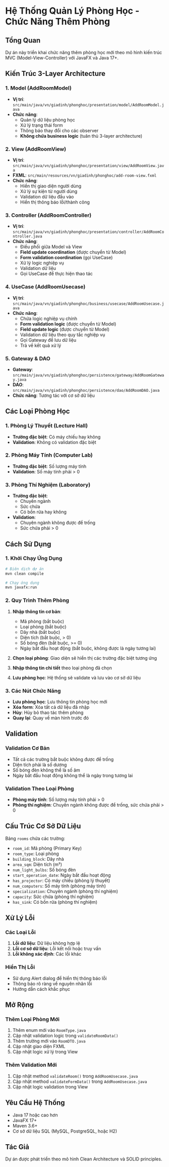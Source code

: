 # Hệ Thống Quản Lý Phòng Học - Chức Năng Thêm Phòng

## Tổng Quan

Dự án này triển khai chức năng thêm phòng học mới theo mô hình kiến trúc MVC (Model-View-Controller) với JavaFX và Java 17+.

## Kiến Trúc 3-Layer Architecture

### 1. Model (AddRoomModel)

- **Vị trí**: `src/main/java/vn/giadinh/phonghoc/presentation/model/AddRoomModel.java`
- **Chức năng**:
  - Quản lý dữ liệu phòng học
  - Xử lý trạng thái form
  - Thông báo thay đổi cho các observer
  - **Không chứa business logic** (tuân thủ 3-layer architecture)

### 2. View (AddRoomView)

- **Vị trí**: `src/main/java/vn/giadinh/phonghoc/presentation/view/AddRoomView.java`
- **FXML**: `src/main/resources/vn/giadinh/phonghoc/add-room-view.fxml`
- **Chức năng**:
  - Hiển thị giao diện người dùng
  - Xử lý sự kiện từ người dùng
  - Validation dữ liệu đầu vào
  - Hiển thị thông báo lỗi/thành công

### 3. Controller (AddRoomController)

- **Vị trí**: `src/main/java/vn/giadinh/phonghoc/presentation/controller/AddRoomController.java`
- **Chức năng**:
  - Điều phối giữa Model và View
  - **Field update coordination** (được chuyển từ Model)
  - **Form validation coordination** (gọi UseCase)
  - Xử lý logic nghiệp vụ
  - Validation dữ liệu
  - Gọi UseCase để thực hiện thao tác

### 4. UseCase (AddRoomUsecase)

- **Vị trí**: `src/main/java/vn/giadinh/phonghoc/business/usecase/AddRoomUsecase.java`
- **Chức năng**:
  - Chứa logic nghiệp vụ chính
  - **Form validation logic** (được chuyển từ Model)
  - **Field update logic** (được chuyển từ Model)
  - Validation dữ liệu theo quy tắc nghiệp vụ
  - Gọi Gateway để lưu dữ liệu
  - Trả về kết quả xử lý

### 5. Gateway & DAO

- **Gateway**: `src/main/java/vn/giadinh/phonghoc/persistence/gateway/AddRoomGateway.java`
- **DAO**: `src/main/java/vn/giadinh/phonghoc/persistence/dao/AddRoomDAO.java`
- **Chức năng**: Tương tác với cơ sở dữ liệu

## Các Loại Phòng Học

### 1. Phòng Lý Thuyết (Lecture Hall)

- **Trường đặc biệt**: Có máy chiếu hay không
- **Validation**: Không có validation đặc biệt

### 2. Phòng Máy Tính (Computer Lab)

- **Trường đặc biệt**: Số lượng máy tính
- **Validation**: Số máy tính phải > 0

### 3. Phòng Thí Nghiệm (Laboratory)

- **Trường đặc biệt**:
  - Chuyên ngành
  - Sức chứa
  - Có bồn rửa hay không
- **Validation**:
  - Chuyên ngành không được để trống
  - Sức chứa phải > 0

## Cách Sử Dụng

### 1. Khởi Chạy Ứng Dụng

```bash
# Biên dịch dự án
mvn clean compile

# Chạy ứng dụng
mvn javafx:run
```

### 2. Quy Trình Thêm Phòng

1. **Nhập thông tin cơ bản**:

   - Mã phòng (bắt buộc)
   - Loại phòng (bắt buộc)
   - Dãy nhà (bắt buộc)
   - Diện tích (bắt buộc, > 0)
   - Số bóng đèn (bắt buộc, >= 0)
   - Ngày bắt đầu hoạt động (bắt buộc, không được là ngày tương lai)

2. **Chọn loại phòng**: Giao diện sẽ hiển thị các trường đặc biệt tương ứng

3. **Nhập thông tin chi tiết** theo loại phòng đã chọn

4. **Lưu phòng học**: Hệ thống sẽ validate và lưu vào cơ sở dữ liệu

### 3. Các Nút Chức Năng

- **Lưu phòng học**: Lưu thông tin phòng học mới
- **Xóa form**: Xóa tất cả dữ liệu đã nhập
- **Hủy**: Hủy bỏ thao tác thêm phòng
- **Quay lại**: Quay về màn hình trước đó

## Validation

### Validation Cơ Bản

- Tất cả các trường bắt buộc không được để trống
- Diện tích phải là số dương
- Số bóng đèn không thể là số âm
- Ngày bắt đầu hoạt động không thể là ngày trong tương lai

### Validation Theo Loại Phòng

- **Phòng máy tính**: Số lượng máy tính phải > 0
- **Phòng thí nghiệm**: Chuyên ngành không được để trống, sức chứa phải > 0

## Cấu Trúc Cơ Sở Dữ Liệu

Bảng `rooms` chứa các trường:

- `room_id`: Mã phòng (Primary Key)
- `room_type`: Loại phòng
- `building_block`: Dãy nhà
- `area_sqm`: Diện tích (m²)
- `num_light_bulbs`: Số bóng đèn
- `start_operation_date`: Ngày bắt đầu hoạt động
- `has_projector`: Có máy chiếu (phòng lý thuyết)
- `num_computers`: Số máy tính (phòng máy tính)
- `specialization`: Chuyên ngành (phòng thí nghiệm)
- `capacity`: Sức chứa (phòng thí nghiệm)
- `has_sink`: Có bồn rửa (phòng thí nghiệm)

## Xử Lý Lỗi

### Các Loại Lỗi

1. **Lỗi dữ liệu**: Dữ liệu không hợp lệ
2. **Lỗi cơ sở dữ liệu**: Lỗi kết nối hoặc truy vấn
3. **Lỗi không xác định**: Các lỗi khác

### Hiển Thị Lỗi

- Sử dụng Alert dialog để hiển thị thông báo lỗi
- Thông báo rõ ràng về nguyên nhân lỗi
- Hướng dẫn cách khắc phục

## Mở Rộng

### Thêm Loại Phòng Mới

1. Thêm enum mới vào `RoomType.java`
2. Cập nhật validation logic trong `validateRoomData()`
3. Thêm trường mới vào `RoomDTO.java`
4. Cập nhật giao diện FXML
5. Cập nhật logic xử lý trong View

### Thêm Validation Mới

1. Cập nhật method `validateRoom()` trong `AddRoomUsecase.java`
2. Cập nhật method `validateFormData()` trong `AddRoomUsecase.java`
3. Cập nhật logic validation trong View

## Yêu Cầu Hệ Thống

- Java 17 hoặc cao hơn
- JavaFX 17+
- Maven 3.6+
- Cơ sở dữ liệu SQL (MySQL, PostgreSQL, hoặc H2)

## Tác Giả

Dự án được phát triển theo mô hình Clean Architecture và SOLID principles.

